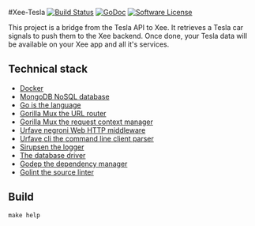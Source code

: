 #Xee-Tesla
[![Build Status](https://travis-ci.org/sebastienfr/xee-tesla.svg?branch=master)](https://travis-ci.org/sebastienfr/xee-tesla)
[![GoDoc](https://godoc.org/github.com/sebastienfr/xee-tesla?status.svg)](https://godoc.org/github.com/sebastienfr/xee-tesla)
[![Software License](http://img.shields.io/badge/license-APACHE2-blue.svg)](https://github.com/sebastienfr/xee-tesla/blob/master/LICENSE)

This project is a bridge from the Tesla API to Xee. It retrieves a Tesla car signals to push them to the Xee backend.
Once done, your Tesla data will be available on your Xee app and all it's services.

## Technical stack

* [Docker](https://www.docker.com)
* [MongoDB NoSQL database](https://www.mongodb.com)
* [Go is the language](https://golang.org)
* [Gorilla Mux the URL router](https://github.com/gorilla/mux)
* [Gorilla Mux the request context manager](https://github.com/gorilla/context)
* [Urfave negroni Web HTTP middleware](https://github.com/urfave/negroni)
* [Urfave cli the command line client parser](https://github.com/urfave/cli)
* [Sirupsen the logger](https://github.com/Sirupsen/logrus)
* [The database driver](https://gopkg.in/mgo.v2)
* [Godep the dependency manager](https://github.com/tools/godep)
* [Golint the source linter](https://github.com/golang/lint/golint)

## Build

```shell
make help
```

